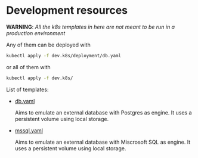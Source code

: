 # Development resources

**WARNING**: _All the k8s templates in here are not meant to be run in a production environment_

Any of them can be deployed with
```sh
kubectl apply -f dev.k8s/deployment/db.yaml
```
or all of them with
```sh
kubectl apply -f dev.k8s/
```


List of templates:
- [db.yaml](./deployments/db.yaml)

    Aims to emulate an external database with Postgres as engine. It uses a persistent volume using local storage.

- [mssql.yaml](./deployments/mssql.yaml)

    Aims to emulate an external database with Miscrosoft SQL as engine. It uses a persistent volume using local storage.

